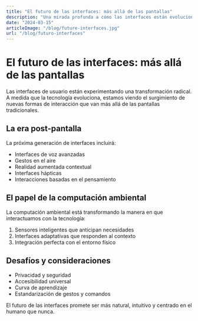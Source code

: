 ```yaml
---
title: "El futuro de las interfaces: más allá de las pantallas"
description: "Una mirada profunda a cómo las interfaces están evolucionando más allá de las pantallas tradicionales"
date: "2024-03-15"
articleImage: "/blog/future-interfaces.jpg"
url: "/blog/futuro-interfaces"
---
```


# El futuro de las interfaces: más allá de las pantallas

Las interfaces de usuario están experimentando una transformación radical. A medida que la tecnología evoluciona, estamos viendo el surgimiento de nuevas formas de interacción que van más allá de las pantallas tradicionales.

## La era post-pantalla

La próxima generación de interfaces incluirá:

- Interfaces de voz avanzadas
- Gestos en el aire
- Realidad aumentada contextual
- Interfaces hápticas
- Interacciones basadas en el pensamiento

## El papel de la computación ambiental

La computación ambiental está transformando la manera en que interactuamos con la tecnología:

1. Sensores inteligentes que anticipan necesidades
2. Interfaces adaptativas que responden al contexto
3. Integración perfecta con el entorno físico

## Desafíos y consideraciones

- Privacidad y seguridad
- Accesibilidad universal
- Curva de aprendizaje
- Estandarización de gestos y comandos

El futuro de las interfaces promete ser más natural, intuitivo y centrado en el humano que nunca.
